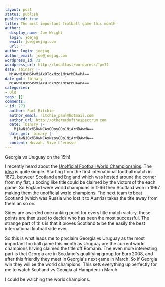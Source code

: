 ```yaml
---
layout: post
status: publish
published: true
title: The most important football game this month
author:
  display_name: Joe Wright
  login: joejag
  email: joe@joejag.com
  url: ''
author_login: joejag
author_email: joe@joejag.com
wordpress_id: 72
wordpress_url: http://localhost/wordpress/?p=72
date: !binary |-
  MjAwNi0xMS0wMiAxOToxMzo1MyArMDAwMA==
date_gmt: !binary |-
  MjAwNi0xMS0wMiAxOToxMzo1MyArMDAwMA==
categories:
- Old
tags: []
comments:
- id: 273
  author: Paul Ritchie
  author_email: ritchie_paul@hotmail.com
  author_url: http://otherendofthespectrum.com
  date: !binary |-
    MjAwNi0xMS0wNCAxODoyODo1NiArMDAwMA==
  date_gmt: !binary |-
    MjAwNi0xMS0wNCAxNzoyODo1NiArMDAwMA==
  content: Huzzah. Vive L'ecosse
---
```

<p>Georgia vs Uruguay on the 15th!</p>
<p>I recently heard about the <a href="http://www.ufwc.co.uk/">Unofficial Football World Championships</a>.  The <a href="http://www.ufwc.co.uk/about.html">idea</a> is quite simple.  Starting from the first international football match in 1872, between Scotland and England which was hosted around the corner from my flat, a boxing like title could be claimed by the victors of the each game.  So England were world champions in 1966 then Scotland won in 1967 making them the unofficial world champions.  The next team to beat Scotland (which was Russia who lost it to Austria) takes the title away from them an so on.</p>
<p>Sides are awarded one ranking point for every title match victory, these points are then used to decide who has been the most successful.  The strange part of this is that it proves Scotland to be the easily the best international football side ever.</p>
<p>So this is what leads me to proclaim Georgia vs Uruguay as the most important football game this month as Uruguay are the current world champions having claimed the title off Romania.  The even more interesting part is that Georgia are in Scotland's qualifying group for Euro 2008, and after this friendly they meet in Georgia's next game in March.  So if Georgia win they will be the world champions.  This sets everything up perfectly for me to watch Scotland vs Georgia at Hampden in March.</p>
<p>I could be watching the world champions.</p>
